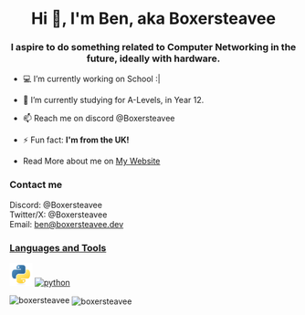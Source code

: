 <h1 align="center">Hi 👋, I'm Ben, aka Boxersteavee</h1>
<h3 align="center">I aspire to do something related to Computer Networking in the future, ideally with hardware.</h3>

- 💻 I’m currently working on School :|

- 🌱 I’m currently studying for A-Levels, in Year 12.

- 📫 Reach me on discord @Boxersteavee

- ⚡ Fun fact: **I'm from the UK!**

- Read More about me on [My Website](https://boxersteavee.dev)

<h3 align="left">Contact me</h3>
<p align="left">
Discord: @Boxersteavee <br>Twitter/X: @Boxersteavee <br> Email: <a href=mailto:ben@boxersteavee.dev>ben@boxersteavee.dev
</p>

<h3 align="left">Languages and Tools</h3>
<p align="left"> 
<a href="https://www.python.org" target="_blank" rel="noreferrer"> <img src="https://raw.githubusercontent.com/devicons/devicon/master/icons/python/python-original.svg" alt="python" width="40" height="40"/></a> 
<a href="https://astro.build" target="_blank" rel="noreferrer"> <img src="https://astro.build/assets/press/astro-icon-light-gradient.png" alt="python" width="40" height="40"/></a>

<p><img align="left" src="https://github-readme-stats.vercel.app/api/top-langs?username=boxersteavee&show_icons=true&locale=en&layout=compact" alt="boxersteavee" /></p>

<p>&nbsp;<img align="center" src="https://github-readme-stats.vercel.app/api?username=boxersteavee&show_icons=true&locale=en" alt="boxersteavee"/></p>

